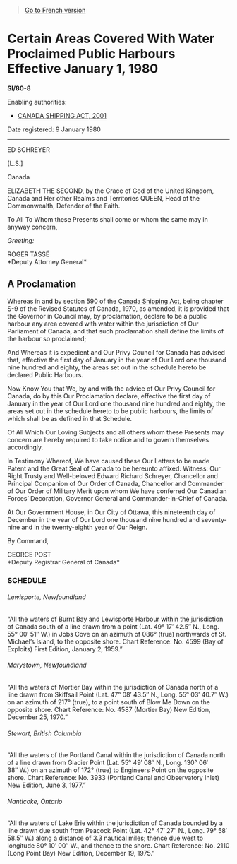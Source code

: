 > [Go to French version](/fr/Règlements/Textes%20réglementaires/80/8.md)

# Certain Areas Covered With Water Proclaimed Public Harbours Effective January 1, 1980

**SI/80-8**

Enabling authorities: 
- [CANADA SHIPPING ACT, 2001](/en/Acts/Statutes%20of%20Canada/2001/c.%2026.md)

Date registered: 9 January 1980

----------

ED SCHREYER

[L.S.]

Canada

ELIZABETH THE SECOND, by the Grace of God of the United Kingdom, Canada and Her other Realms and Territories QUEEN, Head of the Commonwealth, Defender of the Faith.

To All To Whom these Presents shall come or whom the same may in anyway concern,

*Greeting:*


<p>ROGER TASSÉ<br />*Deputy Attorney General*<br /></p>



## A Proclamation


Whereas in and by section 590 of the [Canada Shipping Act](/en/Acts/Revised%20Statutes%20of%20Canada/S/S-9.md), being chapter S-9 of the Revised Statutes of Canada, 1970, as amended, it is provided that the Governor in Council may, by proclamation, declare to be a public harbour any area covered with water within the jurisdiction of Our Parliament of Canada, and that such proclamation shall define the limits of the harbour so proclaimed;

And Whereas it is expedient and Our Privy Council for Canada has advised that, effective the first day of January in the year of Our Lord one thousand nine hundred and eighty, the areas set out in the schedule hereto be declared Public Harbours.

Now Know You that We, by and with the advice of Our Privy Council for Canada, do by this Our Proclamation declare, effective the first day of January in the year of Our Lord one thousand nine hundred and eighty, the areas set out in the schedule hereto to be public harbours, the limits of which shall be as defined in that Schedule.

Of All Which Our Loving Subjects and all others whom these Presents may concern are hereby required to take notice and to govern themselves accordingly.

In Testimony Whereof, We have caused these Our Letters to be made Patent and the Great Seal of Canada to be hereunto affixed. Witness: Our Right Trusty and Well-beloved Edward Richard Schreyer, Chancellor and Principal Companion of Our Order of Canada, Chancellor and Commander of Our Order of Military Merit upon whom We have conferred Our Canadian Forces’ Decoration, Governor General and Commander-in-Chief of Canada.

At Our Government House, in Our City of Ottawa, this nineteenth day of December in the year of Our Lord one thousand nine hundred and seventy-nine and in the twenty-eighth year of Our Reign.

By Command,


<p>GEORGE POST<br />*Deputy Registrar General of Canada*<br /></p>




### **SCHEDULE** 

###### Lewisporte, Newfoundland

“All the waters of Burnt Bay and Lewisporte Harbour within the jurisdiction of Canada south of a line drawn from a point (Lat. 49° 17′ 42.5″ N., Long. 55° 00′ 51″ W.) in Jobs Cove on an azimuth of 086° (true) northwards of St. Michael’s Island, to the opposite shore. Chart Reference: No. 4599 (Bay of Exploits) First Edition, January 2, 1959.”



###### Marystown, Newfoundland

“All the waters of Mortier Bay within the jurisdiction of Canada north of a line drawn from Skiffsail Point (Lat. 47° 08′ 43.5″ N., Long. 55° 03′ 40.7″ W.) on an azimuth of 217° (true), to a point south of Blow Me Down on the opposite shore. Chart Reference: No. 4587 (Mortier Bay) New Edition, December 25, 1970.”



###### Stewart, British Columbia

“All the waters of the Portland Canal within the jurisdiction of Canada north of a line drawn from Glacier Point (Lat. 55° 49′ 08″ N., Long. 130° 06′ 38″ W.) on an azimuth of 172° (true) to Engineers Point on the opposite shore. Chart Reference: No. 3933 (Portland Canal and Observatory Inlet) New Edition, June 3, 1977.”



###### Nanticoke, Ontario

“All the waters of Lake Erie within the jurisdiction of Canada bounded by a line drawn due south from Peacock Point (Lat. 42° 47′ 27″ N., Long. 79° 58′ 58.5″ W.) along a distance of 3.3 nautical miles; thence due west to longitude 80° 10′ 00″ W., and thence to the shore. Chart Reference: No. 2110 (Long Point Bay) New Edition, December 19, 1975.”




